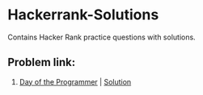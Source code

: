 # Hackerrank-Solutions
Contains Hacker Rank practice questions with solutions.

## Problem link:
1. [Day of the Programmer](https://www.hackerrank.com/challenges/day-of-the-programmer/problem) | [Solution](https://github.com/prpigitcse/Hackerrank-Solutions/blob/master/Day%20of%20the%20Programmer/day_of_the_programmer.c)

